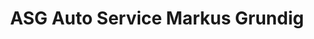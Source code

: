 ---
title: "ASG Auto Service Markus Grundig"
url: /recklinghausen/asg-auto-service-markus-grundig/
shop: Autowerkstatt
---